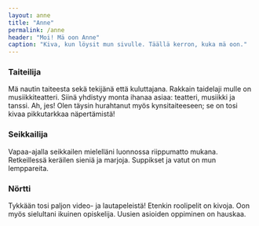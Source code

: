 ```yaml
---
layout: anne
title: "Anne"
permalink: /anne
header: "Moi! Mä oon Anne"
caption: "Kiva, kun löysit mun sivulle. Täällä kerron, kuka mä oon."
---
```


 
### Taiteilija
Mä nautin taiteesta sekä tekijänä että kuluttajana. Rakkain taidelaji mulle on musiikkiteatteri. Siinä yhdistyy monta ihanaa asiaa: teatteri, musiikki ja tanssi. Ah, jes! Olen täysin hurahtanut myös kynsitaiteeseen; se on tosi kivaa pikkutarkkaa näpertämistä!

### Seikkailija
Vapaa-ajalla seikkailen mielelläni luonnossa riippumatto mukana. Retkeillessä keräilen sieniä ja marjoja. Suppikset ja vatut on mun lemppareita.

### Nörtti
Tykkään tosi paljon video- ja lautapeleistä! Etenkin roolipelit on kivoja. Oon myös sielultani ikuinen opiskelija. Uusien asioiden oppiminen on hauskaa.